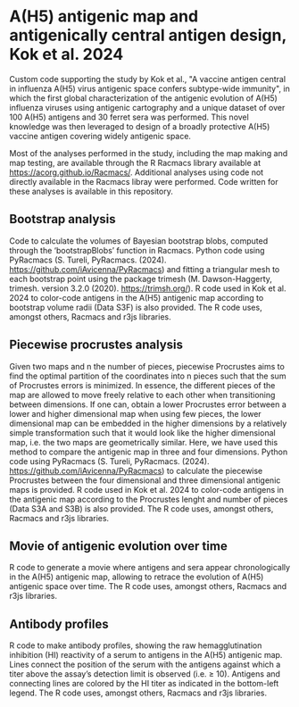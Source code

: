 # A(H5) antigenic map and antigenically central antigen design, Kok et al. 2024

Custom code supporting the study by Kok et al., "A vaccine antigen central in influenza A(H5) virus antigenic space confers subtype-wide immunity", in which the first global characterization of the antigenic evolution of A(H5) influenza viruses using antigenic cartography and a unique dataset of over 100 A(H5) antigens and 30 ferret sera was performed. This novel knowledge was then leveraged to design of a broadly protective A(H5) vaccine antigen covering widely antigenic space.

Most of the analyses performed in the study, including the map making and map testing, are available through the R Racmacs library available at https://acorg.github.io/Racmacs/. Additional analyses using code not directly available in the Racmacs libray were performed. Code written for these analyses is available in this repository.

## Bootstrap analysis

Code to calculate the volumes of Bayesian bootstrap blobs, computed through the ‘bootstrapBlobs’ function in Racmacs. Python code using PyRacmacs (S. Tureli, PyRacmacs. (2024). https://github.com/iAvicenna/PyRacmacs) and fitting a triangular mesh to each bootstrap point using the package trimesh (M. Dawson-Haggerty, trimesh. version 3.2.0 (2020). https://trimsh.org/). R code used in Kok et al. 2024 to color-code antigens in the A(H5) antigenic map according to bootstrap volume radii (Data S3F) is also provided. The R code uses, amongst others, Racmacs and r3js libraries.

## Piecewise procrustes analysis

Given two maps and n the number of pieces, piecewise Procrustes aims to find the optimal partition of the coordinates into n pieces such that the sum of Procrustes errors is minimized. In essence, the different pieces of the map are allowed to move freely relative to each other when transitioning between dimensions. If one can, obtain a lower Procrustes error between a lower and higher dimensional map when using few pieces, the lower dimensional map can be embedded in the higher dimensions by a relatively simple transformation such that it would look like the higher dimensional map, i.e. the two maps are geometrically similar. Here, we have used this method to compare the antigenic map in three and four dimensions. Python code using PyRacmacs (S. Tureli, PyRacmacs. (2024). https://github.com/iAvicenna/PyRacmacs) to calculate the piecewise Procrustes between the four dimensional and three dimensional antigenic maps is provided. R code used in Kok et al. 2024 to color-code antigens in the antigenic map according to the Procrustes lenght and number of pieces (Data S3A and S3B) is also provided. The R code uses, amongst others, Racmacs and r3js libraries.

## Movie of antigenic evolution over time

R code to generate a movie where antigens and sera appear chronologically in the A(H5) antigenic map, allowing to retrace the evolution of A(H5) antigenic space over time. The R code uses, amongst others, Racmacs and r3js libraries.

## Antibody profiles

R code to make antibody profiles, showing the raw hemagglutination inhibition (HI) reactivity of a serum to antigens in the A(H5) antigenic map. Lines connect the position of the serum with the antigens against which a titer above the assay’s detection limit is observed (i.e. ≥ 10). Antigens and connecting lines are colored by the HI titer as indicated in the bottom-left legend. The R code uses, amongst others, Racmacs and r3js libraries.
